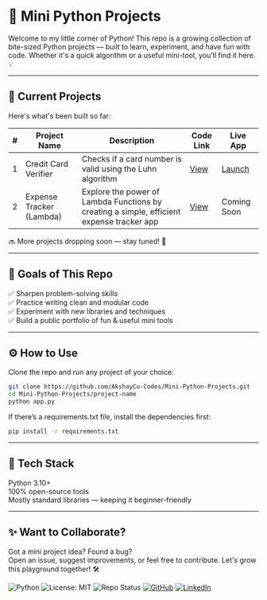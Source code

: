 # 🐍 Mini Python Projects

Welcome to my little corner of Python! This repo is a growing collection of bite-sized Python projects — built to learn, experiment, and have fun with code. Whether it's a quick algorithm or a useful mini-tool, you'll find it here. 💡

---

## 🚧 Current Projects

Here's what's been built so far:

| #   | Project Name             | Description                                                                                 | Code Link                        | Live App                                           |
|-----|--------------------------|---------------------------------------------------------------------------------------------|----------------------------------|----------------------------------------------------|
| 1   | Credit Card Verifier     | Checks if a card number is valid using the Luhn algorithm                                   | [View](Card-Verifier)           | [Launch](https://huggingface.co/spaces/Akshaycu/card-verifier) |
| 2   | Expense Tracker (Lambda) | Explore the power of Lambda Functions by creating a simple, efficient expense tracker app   | [View](Expense-Tracker-Lambda)  | Coming Soon                                        |

🔜 More projects dropping soon — stay tuned! 🚀

---

## 🎯 Goals of This Repo

✅ Sharpen problem-solving skills  
✅ Practice writing clean and modular code  
✅ Experiment with new libraries and techniques  
✅ Build a public portfolio of fun & useful mini tools

---

## ⚙️ How to Use

Clone the repo and run any project of your choice:

```bash
git clone https://github.com/AkshayCu-Codes/Mini-Python-Projects.git
cd Mini-Python-Projects/project-name
python app.py
```
If there’s a requirements.txt file, install the dependencies first:

```bash
pip install -r requirements.txt
```
---
## 🧠 Tech Stack
Python 3.10+  
100% open-source tools  
Mostly standard libraries — keeping it beginner-friendly  

---
## ✨ Want to Collaborate?
Got a mini project idea? Found a bug?  
Open an issue, suggest improvements, or feel free to contribute. Let's grow this playground together! 🛠️  

![Python](https://img.shields.io/badge/Python-3.10%2B-blue?logo=python)
![License: MIT](https://img.shields.io/badge/License-MIT-yellow.svg)
![Repo Status](https://img.shields.io/badge/Status-Active-brightgreen)
[![GitHub](https://img.shields.io/badge/GitHub-AkshayCu--Codes-181717?logo=github)](https://github.com/AkshayCu-Codes)
[![LinkedIn](https://img.shields.io/badge/LinkedIn-Akshay%20CU-0A66C2?logo=linkedin)](https://www.linkedin.com/in/akshay-c-0a7106134/)
